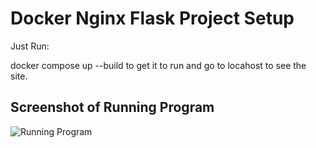 # Docker Nginx Flask Project Setup

Just Run:

docker compose up --build to get it to run and go to locahost to see the site.

## Screenshot of Running Program

![Running Program](screenshots/new_screenshot)
